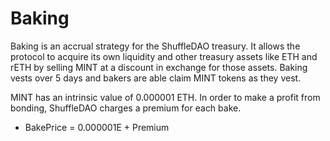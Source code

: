 
# Baking
Baking is an accrual strategy for the ShuffleDAO treasury. It allows the protocol to acquire its own liquidity and other treasury assets like ETH and rETH by selling MINT at a discount in exchange for those assets. Baking vests over 5 days and bakers are able claim MINT tokens as they vest. 

MINT has an intrinsic value of  0.000001 ETH. In order to make a profit from bonding, ShuffleDAO charges a premium for each bake.


- BakePrice = 0.000001E + Premium


